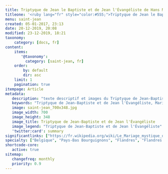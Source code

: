 ```yaml
---
title: Triptyque de Jean le Baptiste et de Jean l'Évangéliste de Hans Memling
titleone: '<ruby lang="fr" style="color:#555;">Triptyque de Jean le Baptiste et de Jean l&#39;Évangéliste<rt lang="nl" style="color:#999;">Triptiek van Johannes de Doper en Johannes de Evangelist</rt></ruby>'
menu: saint-jean
created: 05-01-2017, 23:13
date: 20-12-2019, 20:08
modified: 23-12-2019, 18:21
taxonomy:
    category: [docs, fr]
content:
    items:
       '@taxonomy':
         category: [saint-jean, fr]
    order:
        by: default
        dir: asc
    limit: 1
    pagination: true
itempage: Article
metadata:
   description: "texte descriptif et images du Triptyque de Jean-Baptiste et de Jean l'Évangéliste, œuvre de Hans Memling, visible au Musée Memling, Hôpital Saint-Jean de Bruges"
   keywords: "Triptyque de Jean-Baptiste et de Jean l'Évangéliste, Mariage mystique de sainte Catherine, Hôpital Saint-Jean, Bruges, Brugge, Triptiek van Johannes de Doper en Johannes de Evangelist, Hans Memling, Hans Memlinc, Musée Memling"
   image: saint-jean_700x348.jpg
   image_width: 700
   image_height: 348
   image_title: Triptyque de Jean-Baptiste et de Jean l'Évangéliste
   image_legend: "Triptyque de Jean-Baptiste et de Jean l'Évangéliste"
   'twitter:card': summary
significantlinks: ["https://fr.wikipedia.org/wiki/Le_Mariage_mystique_de_sainte_Catherine_(Hans_Memling)"]
specialty: ["Belgique", "Pays-Bas Bourguignons", "Flandres", "Flandres Occidentale", "Bruges", "Brugge", "Musées de Bruges", "Primitifs Flamands", "Renaissance nordique", "Hôpital Saint-Jean", "Musée Hans Memling", "Hans Memling", "Triptyque de Jean-Baptiste et de Jean l'Évangéliste", "Hans Memlinc", "Memling", "Memlinc", "Triptiek van Johannes de Doper en Johannes de Evangelist", "Sint-Janshospitaal"]
shortcode-core:
   active: true
sitemap:
   changefreq: monthly
   priority: 0.9
---
```


